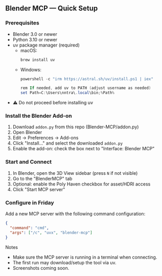 ## Blender MCP — Quick Setup

### Prerequisites
- Blender 3.0 or newer
- Python 3.10 or newer
- uv package manager (required)
  - macOS:
    ```bash
    brew install uv
    ```
  - Windows:
    ```powershell
    powershell -c "irm https://astral.sh/uv/install.ps1 | iex"

    rem If needed, add uv to PATH (adjust username as needed)
    set Path=C:\Users\nntra\.local\bin;%Path%
    ```
- ⚠️ Do not proceed before installing uv

### Install the Blender Add-on
1. Download `addon.py` from this repo (Blender-MCP/addon.py)
2. Open Blender
3. Edit → Preferences → Add-ons
4. Click "Install..." and select the downloaded `addon.py`
5. Enable the add-on: check the box next to "Interface: Blender MCP"

### Start and Connect
1. In Blender, open the 3D View sidebar (press `N` if not visible)
2. Go to the "BlenderMCP" tab
3. Optional: enable the Poly Haven checkbox for asset/HDRI access
4. Click "Start MCP server"

### Configure in Friday
Add a new MCP server with the following command configuration:

```json
{
  "command": "cmd",
  "args": ["/c", "uvx", "blender-mcp"]
}
```

Notes
- Make sure the MCP server is running in a terminal when connecting.
- The first run may download/setup the tool via uv.
- Screenshots coming soon.

